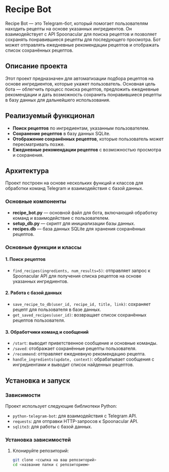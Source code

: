 # Recipe Bot

Recipe Bot — это Telegram-бот, который помогает пользователям находить рецепты на основе указанных ингредиентов. Он взаимодействует с API Spoonacular для поиска рецептов и позволяет сохранять понравившиеся рецепты для последующего просмотра. Бот может отправлять ежедневные рекомендации рецептов и отображать список сохранённых рецептов.

## Описание проекта

Этот проект предназначен для автоматизации подбора рецептов на основе ингредиентов, которые укажет пользователь. Основная цель бота — облегчить процесс поиска рецептов, предложить ежедневные рекомендации и дать возможность сохранить понравившиеся рецепты в базу данных для дальнейшего использования.

## Реализуемый функционал

- **Поиск рецептов** по ингредиентам, указанным пользователем.
- **Сохранение рецептов** в базу данных SQLite.
- **Отображение сохранённых рецептов**, которые пользователь может пересматривать позже.
- **Ежедневные рекомендации рецептов** с возможностью просмотра и сохранения.

## Архитектура

Проект построен на основе нескольких функций и классов для обработки команд Telegram и взаимодействия с базой данных.

### Основные компоненты

- **recipe_bot.py** — основной файл для бота, включающий обработку команд и взаимодействие с пользователем.
- **setup_db.py** — скрипт для инициализации базы данных.
- **recipes.db** — база данных SQLite для хранения сохранённых рецептов.

### Основные функции и классы

#### 1. Поиск рецептов
   - `find_recipes(ingredients, num_results=5)`: отправляет запрос к Spoonacular API для получения списка рецептов на основе указанных ингредиентов.

#### 2. Работа с базой данных
   - `save_recipe_to_db(user_id, recipe_id, title, link)`: сохраняет рецепт для пользователя в базе данных.
   - `get_saved_recipes(user_id)`: возвращает список сохранённых рецептов пользователя.

#### 3. Обработчики команд и сообщений
   - `/start`: выводит приветственное сообщение и основные команды.
   - `/saved`: отображает сохранённые рецепты пользователя.
   - `/recommend`: отправляет ежедневную рекомендацию рецепта.
   - `handle_ingredients(update, context)`: обрабатывает сообщения с ингредиентами и выводит список найденных рецептов.

## Установка и запуск

### Зависимости

Проект использует следующие библиотеки Python:

- `python-telegram-bot`: для взаимодействия с Telegram API.
- `requests`: для отправки HTTP-запросов к Spoonacular API.
- `sqlite3`: для работы с базой данных.

### Установка зависимостей

1. Клонируйте репозиторий:
   ```bash
   git clone <ссылка на ваш репозиторий>
   cd <название папки с репозиторием>